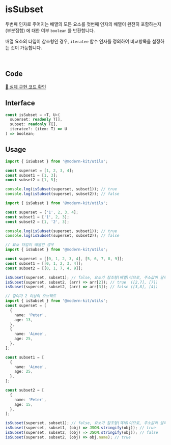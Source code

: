 # isSubset

두번째 인자로 주어지는 배열의 모든 요소를 첫번째 인자의 배열이 완전히 포함하는지(부분집합) 에 대한 여부 `boolean` 를 반환합니다.

배열 요소의 타입이 참조형인 경우, `iteratee` 함수 인자를 정의하여 비교항목을 설정하는 것이 가능합니다.

<br />



## Code
[🔗 실제 구현 코드 확인](https://github.com/modern-agile-team/modern-kit/blob/main/packages/utils/src/validator/isSubset/index.ts)

## Interface
```ts title="typescript"
const isSubset = <T, U>(
  superset: readonly T[],
  subset: readonly T[],
  iteratee?: (item: T) => U
) => boolean;
```

## Usage
```ts title="typescript"
import { isSubset } from '@modern-kit/utils';

const superset = [1, 2, 3, 4];
const subset1 = [1, 3];
const subset2 = [1, 5];

console.log(isSubset(superset, subset1)); // true
console.log(isSubset(superset, subset2)); // false
```

```ts title="typescript"
import { isSubset } from '@modern-kit/utils';

const superset = ['1', 2, 3, 4];
const subset1 = ['1', 2, 3];
const subset2 = [1, '2', 3];

console.log(isSubset(superset, subset1)); // true
console.log(isSubset(superset, subset2)); // false
```

```ts title="typescript"
// 요소 타입이 배열인 경우
import { isSubset } from '@modern-kit/utils';

const superset = [[0, 1, 2, 3, 4], [5, 6, 7, 8, 9]];
const subset1 = [[0, 1, 2, 3, 4]];
const subset2 = [[0, 1, 7, 4, 9]];

isSubset(superset, subset1); // false, 요소가 참조형(배열)이므로, 주소값이 달라 false를 반환한다.
isSubset(superset, subset2, (arr) => arr[2]); // true  ([2,7], [7])
isSubset(superset, subset2, (arr) => arr[3]); // false ([3,8], [4])
```

```ts title="typescript
// 깊이가 2 이상의 오브젝트
import { isSubset } from '@modern-kit/utils';
const superset = [
  {
    name: 'Peter',
    age: 13,
  },
  {
    name: 'Aimee',
    age: 25,
  },
];

const subset1 = [
  {
    name: 'Aimee',
    age: 25,
  },
];

const subset2 = [
  {
    name: 'Peter',
    age: 15,
  },
];

isSubset(superset, subset1); // false, 요소가 참조형(객체)이므로, 주소값이 달라 false를 반환한다
isSubset(superset, subset1, (obj) => JSON.stringify(obj)); // true
isSubset(superset, subset2, (obj) => JSON.stringify(obj)); // false
isSubset(superset, subset2, (obj) => obj.name); // true
